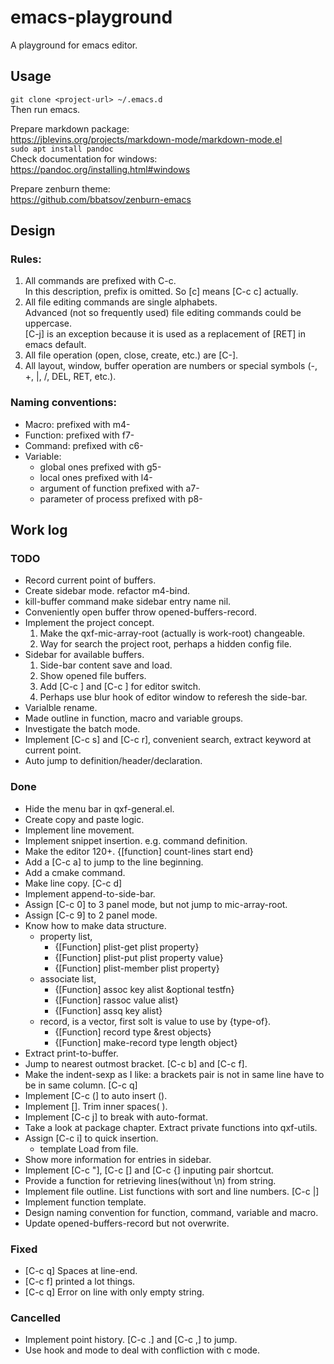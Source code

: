 # emacs-playground
A playground for emacs editor.

## Usage
`git clone <project-url> ~/.emacs.d`  
Then run emacs.

Prepare markdown package:  
https://jblevins.org/projects/markdown-mode/markdown-mode.el  
`sudo apt install pandoc`  
Check documentation for windows: https://pandoc.org/installing.html#windows  

Prepare zenburn theme:  
https://github.com/bbatsov/zenburn-emacs

## Design

### Rules:
1. All commands are prefixed with C-c.  
   In this description, prefix is omitted. So [c] means [C-c c] actually.
1. All file editing commands are single alphabets.  
   Advanced (not so frequently used) file editing commands could be uppercase.  
   [C-j] is an exception because it is used as a replacement of [RET] in emacs default.
1. All file operation (open, close, create, etc.) are [C-<alphabet>].
1. All layout, window, buffer operation are numbers or special symbols (-, +, |, /, DEL, RET, etc.).

### Naming conventions:
* Macro:    prefixed with m4-
* Function: prefixed with f7-
* Command:  prefixed with c6-
* Variable:
  * global ones          prefixed with g5-
  * local ones           prefixed with l4-
  * argument of function prefixed with a7-
  * parameter of process prefixed with p8-

## Work log
### TODO
* Record current point of buffers.
* Create sidebar mode. refactor m4-bind.
* kill-buffer command make sidebar entry name nil.
* Conveniently open buffer throw opened-buffers-record.
* Implement the project concept.
  1. Make the qxf-mic-array-root (actually is work-root) changeable.
  1. Way for search the project root, perhaps a hidden config file.
* Sidebar for available buffers.
  1. Side-bar content save and load.
  1. Show opened file buffers.
  1. Add [C-c <down>] and [C-c <up>] for editor switch.
  1. Perhaps use blur hook of editor window to referesh the side-bar.
* Varialble rename.
* Made outline in function, macro and variable groups.
* Investigate the batch mode.
* Implement [C-c s] and [C-c r], convenient search, extract keyword at current point.
* Auto jump to definition/header/declaration.

### Done
* Hide the menu bar in qxf-general.el.
* Create copy and paste logic.
* Implement line movement.
* Implement snippet insertion. e.g. command definition.
* Make the editor 120+<number-columns>. {[function] count-lines start end}
* Add a [C-c a] to jump to the line beginning.
* Add a cmake command.
* Make line copy. [C-c d]
* Implement append-to-side-bar.
* Assign [C-c 0] to 3 panel mode, but not jump to mic-array-root.
* Assign [C-c 9] to 2 panel mode.
* Know how to make data structure.
  * property list,
    * {[Function] plist-get plist property}
    * {[Function] plist-put plist property value}
    * {[Function] plist-member plist property}
  * associate list,
    * {[Function] assoc key alist &optional testfn}
    * {[Function] rassoc value alist}
    * {[Function] assq key alist}
  * record, is a vector, first solt is value to use by {type-of}.
    * {[Function] record type &rest objects}
    * {[Function] make-record type length object}
* Extract print-to-buffer.
* Jump to nearest outmost bracket. [C-c b] and [C-c f].
* Make the indent-sexp as I like: a brackets pair is not in same line have to be in same column. [C-c q]
* Implement [C-c (] to auto insert ().
* Implement [<backtab>]. Trim inner spaces(    ).
* Implement [C-c j] to break with auto-format.
* Take a look at package chapter. Extract private functions into qxf-utils.
* Assign [C-c i] to quick insertion.
  * template Load from file.
* Show more information for entries in sidebar.
* Implement [C-c "], [C-c [] and [C-c {] inputing pair shortcut.
* Provide a function for retrieving lines(without \n) from string.
* Implement file outline. List functions with sort and line numbers. [C-c |]
* Implement function template.
* Design naming convention for function, command, variable and macro.
* Update opened-buffers-record but not overwrite.

### Fixed
* [C-c q] Spaces at line-end.
* [C-c f] printed a lot things.
* [C-c q] Error on line with only empty string.

### Cancelled
* Implement point history. [C-c .] and [C-c ,] to jump.
* Use hook and mode to deal with confliction with c mode.

